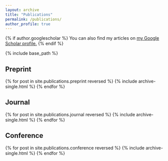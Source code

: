 ```yaml
---
layout: archive
title: "Publications"
permalink: /publications/
author_profile: true
---
```


{% if author.googlescholar %}
  You can also find my articles on <u><a href="{{author.googlescholar}}">my Google Scholar profile</a>.</u>
{% endif %}

{% include base_path %}

## Preprint

{% for post in site.publications.preprint reversed %}
  {% include archive-single.html %}
{% endfor %}

## Journal

{% for post in site.publications.journal reversed %}
  {% include archive-single.html %}
{% endfor %}

## Conference

{% for post in site.publications.conference reversed %}
  {% include archive-single.html %}
{% endfor %}

